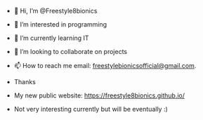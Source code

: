 - 👋 Hi, I’m @Freestyle8bionics
- 👀 I’m interested in programming
- 🌱 I’m currently learning IT
- 💞️ I’m looking to collaborate on projects
- 📫 How to reach me email: freestylebionicsofficial@gmail.com.
- Thanks

- My new public website: https://freestyle8bionics.github.io/
- Not very interesting currently but will be eventually :)

<!---
Freestyle8bionics/Freestyle8bionics is a ✨ special ✨ repository because its `README.md` (this file) appears on your GitHub profile.
You can click the Preview link to take a look at your changes.
--->
